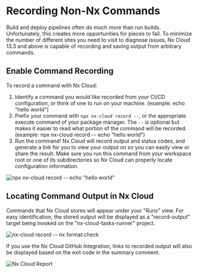 # Recording Non-Nx Commands

Build and deploy pipelines often do much more than run builds. Unfortunately, this creates more opportunities for pieces to fail. To minimize the number of different sites you need to visit to diagnose issues, Nx Cloud 13.3 and above is capable of recording and saving output from arbitrary commands.

## Enable Command Recording

To record a command with Nx Cloud:

1. Identify a command you would like recorded from your CI/CD configuration, or think of one to run on your machine. (example: echo "hello world")
2. Prefix your command with `npx nx-cloud record --`, or the appropriate execute command of your package manager. The `--` is optional but makes it easier to read what portion of the command will be recorded. (example: npx nx-cloud record -- echo "hello world")
3. Run the command! Nx Cloud will record output and status codes, and generate a link for you to view your output on so you can easily view or share the result. Make sure you run this command from your workspace root or one of its subdirectories so Nx Cloud can properly locate configuration information.

![npx nx-cloud record -- echo "hello world"](/nx-cloud/set-up/record-hello-world.png)

## Locating Command Output in Nx Cloud

Commands that Nx Cloud stores will appear under your "Runs" view. For easy identification, the stored output will be displayed as a "record-output" target being invoked on the "nx-cloud-tasks-runner" project.

![nx-cloud record -- nx format:check](/nx-cloud/set-up/record-format-check.webp)

If you use the Nx Cloud GitHub Integration, links to recorded output will also be displayed based on the exit code in the summary comment.

![Nx Cloud Report](/nx-cloud/set-up/record-report.webp)
